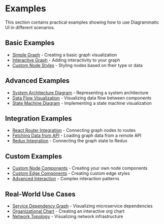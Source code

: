 # Examples

This section contains practical examples showing how to use Diagrammatic UI in different scenarios.

## Basic Examples

- [Simple Graph](./simple-graph.md) - Creating a basic graph visualization
- [Interactive Graph](./interactive-graph.md) - Adding interactivity to your graph
- [Custom Node Styles](./custom-node-styles.md) - Styling nodes based on their type or data

## Advanced Examples

- [System Architecture Diagram](./system-architecture.md) - Representing a system architecture
- [Data Flow Visualization](./data-flow.md) - Visualizing data flow between components
- [State Machine Diagram](./state-machine.md) - Implementing a state machine visualization

## Integration Examples

- [React Router Integration](./react-router-integration.md) - Connecting graph nodes to routes
- [Fetching Data from API](./data-fetching.md) - Loading graph data from a remote API
- [Redux Integration](./redux-integration.md) - Connecting the graph state to Redux

## Custom Examples

- [Custom Node Components](./custom-nodes.md) - Creating your own node components
- [Custom Edge Components](./custom-edges.md) - Creating custom edge styles
- [Advanced Interaction](./advanced-interaction.md) - Complex interaction patterns

## Real-World Use Cases

- [Service Dependency Graph](./service-dependencies.md) - Visualizing microservice dependencies
- [Organizational Chart](./org-chart.md) - Creating an interactive org chart
- [Network Topology](./network-topology.md) - Visualizing network infrastructure 
